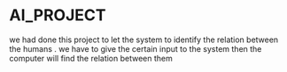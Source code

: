# AI_PROJECT
we had done this project to let the system to identify the relation between the humans . we have to give the certain input to the system then the computer will find the relation between them
